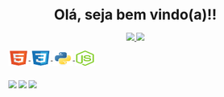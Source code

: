 <h1 align="center">Olá, seja bem vindo(a)!!</h1>

<div align="center">
  <a href="https://github.com/paloschiguto">
  <img height="160em" src="https://github-readme-stats.vercel.app/api?username=paloschiguto&show_icons=true&theme=radical&include_all_commits=true&count_private=true"/>
  <img height="160em" src="https://github-readme-stats.vercel.app/api/top-langs/?username=paloschiguto&layout=compact&langs_count=7&theme=radical"/>
</div>
  
  
<div style="display: inline_block"><br>
  <img align="center" alt="Guto-HTML" height="30" width="40" src="https://raw.githubusercontent.com/devicons/devicon/master/icons/html5/html5-original.svg">
  <img align="center" alt="Guto-CSS" height="30" width="40" src="https://raw.githubusercontent.com/devicons/devicon/master/icons/css3/css3-original.svg">
  <img align="center" alt="Guto-Python" height="30" width="40" src="https://raw.githubusercontent.com/devicons/devicon/master/icons/python/python-original.svg">
  <img align="center" alt="Guto-node.js" height="30" width="40" src="https://raw.githubusercontent.com/devicons/devicon/master/icons/nodejs/nodejs-original.svg">
</div>
  
  ##
 
<div> 
  <a href="https://instagram.com/paloschi.gutoo/" target="_blank"><img src="https://img.shields.io/badge/-Instagram-%23E4405F?style=for-the-badge&logo=instagram&logoColor=white" target="_blank"></a>
  <a href="https://www.linkedin.com/in/augustoluispaloschi/" target="_blank"><img src="https://img.shields.io/badge/-LinkedIn-%230077B5?style=for-the-badge&logo=linkedin&logoColor=white" target="_blank"></a>
  <a href = "mailto:augusto.paloschi06@gmail.com"><img src="https://img.shields.io/badge/-Gmail-%23333?style=for-the-badge&logo=gmail&logoColor=white" target="_blank"></a>
